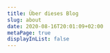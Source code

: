 ```yaml
---
title: Über dieses Blog
slug: about
date: 2020-08-16T20:01:09+02:00
metaPage: true
displayInList: false
---
```

